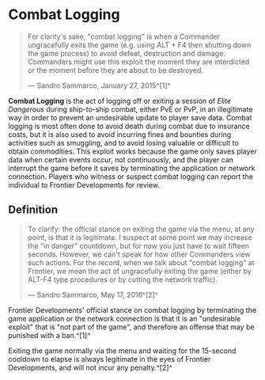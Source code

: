 # Combat Logging
> 
> 
> For clarity's sake, "combat logging" is when a Commander ungracefully exits the game (e.g. using ALT + F4 then shutting down the game process) to avoid defeat, destruction and damage. Commanders might use this exploit the moment they are interdicted or the moment before they are about to be destroyed.
> 
> 
> — Sandro Sammarco, January 27, 2015^[1]^
> 

**Combat Logging** is the act of logging off or exiting a session of *Elite Dangerous* during ship-to-ship combat, either PvE or PvP, in an illegitimate way in order to prevent an undesirable update to player save data. Combat logging is most often done to avoid death during combat due to insurance costs, but it is also used to avoid incurring fines and bounties during activities such as smuggling, and to avoid losing valuable or difficult to obtain commodities. This exploit works because the game only saves player data when certain events occur, not continuously, and the player can interrupt the game before it saves by terminating the application or network connection. Players who witness or suspect combat logging can report the individual to Frontier Developments for review.

## Definition

> 
> 
> To clarify: the official stance on exiting the game via the menu, at any point, is that it is legitimate. I suspect at some point we may increase the "in danger" countdown, but for now you just have to wait fifteen seconds. However, we can't speak for how other Commanders view such actions. For the record, when we talk about "combat logging" at Frontier, we mean the act of ungracefully exiting the game (either by ALT-F4 type procedures or by cutting the network traffic).
> 
> 
> — Sandro Sammarco, May 17, 2016^[2]^
> 

Frontier Developments' official stance on combat logging by terminating the game application or the network connection is that it is an "undesirable exploit" that is "not part of the game", and therefore an offense that may be punished with a ban.^[1]^

Exiting the game normally via the menu and waiting for the 15-second cooldown to elapse is always legitimate in the eyes of Frontier Developments, and will not incur any penalty.^[2]^